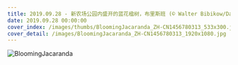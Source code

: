 ```yaml
---
title: 2019.09.28 - 新农场公园内盛开的蓝花楹树，布里斯班 (© Walter Bibikow/Danita Delimont)
date: 2019.09.28 00:00:00
cover_index: /images/thumbs/BloomingJacaranda_ZH-CN1456780313_533x300.jpg
cover_detail: /images/BloomingJacaranda_ZH-CN1456780313_1920x1080.jpg
---
```


![BloomingJacaranda](/images/BloomingJacaranda_ZH-CN1456780313_1920x1080.jpg)
